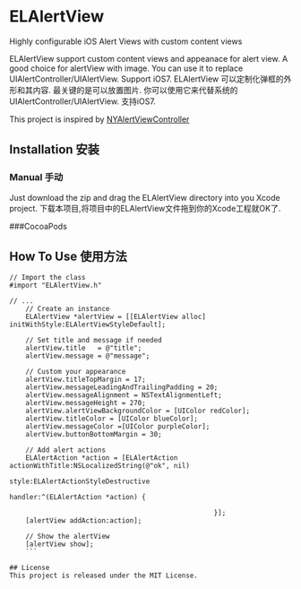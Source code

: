 # ELAlertView
Highly configurable iOS Alert Views with custom content views

ELAlertView support custom content views and appeanace for alert view. A good choice for alertView with image.  You can use it to replace UIAlertController/UIAlertView. Support iOS7.
ELAlertView 可以定制化弹框的外形和其内容. 最关键的是可以放置图片. 你可以使用它来代替系统的UIAlertController/UIAlertView. 支持iOS7.

This project is inspired by [NYAlertViewController](https://github.com/nealyoung/NYAlertViewController)

## Installation 安装
### Manual 手动
Just download the zip and drag the ELAlertView directory into you Xcode project.
下载本项目,将项目中的ELAlertView文件拖到你的Xcode工程就OK了.

###CocoaPods

## How To Use 使用方法
```objc
// Import the class
#import "ELAlertView.h"

// ...
    // Create an instance
    ELAlertView *alertView = [[ELAlertView alloc] initWithStyle:ELAlertViewStyleDefault];
    
    // Set title and message if needed
    alertView.title   = @"title";
    alertView.message = @"message";
    
    // Custom your appearance
    alertView.titleTopMargin = 17;
    alertView.messageLeadingAndTrailingPadding = 20;
    alertView.messageAlignment = NSTextAlignmentLeft;
    alertView.messageHeight = 270;
    alertView.alertViewBackgroundColor = [UIColor redColor];
    alertView.titleColor = [UIColor blueColor];
    alertView.messageColor =[UIColor purpleColor];
    alertView.buttonBottomMargin = 30;
    
    // Add alert actions
    ELAlertAction *action = [ELAlertAction actionWithTitle:NSLocalizedString(@"ok", nil)
                                                     style:ELAlertActionStyleDestructive
                                                   handler:^(ELAlertAction *action) {
                                                       
                                                   }];
    [alertView addAction:action];
    
    // Show the alertView
    [alertView show];
    ```
    
## License
This project is released under the MIT License.
